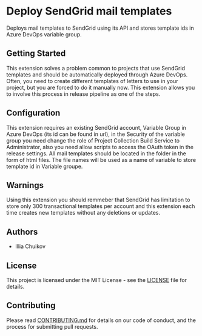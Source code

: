 # Deploy SendGrid mail templates

Deploys mail templates to SendGrid using its API and stores template ids in Azure DevOps variable group.

## Getting Started

This extension solves a problem common to projects that use SendGrid templates and should be automatically deployed through Azure DevOps.  Often, you need to create different templates of letters to use in your project, but you are forced to do it manually now. This extension allows you to involve this process in release pipeline as one of the steps.

## Configuration
This extension requires an existing SendGrid account, Variable Group in Azure DevOps (its id can be found in url), in the Security of the variable group you need change the role of Project Collection Build Service to Administrator, also you need
allow scripts to access the OAuth token in the release settings. All mail templates should be located in the folder in the form of html files. The file names will be used as a name of variable to store template id in Variable groupe.

## Warnings
Using this extension you should remmeber that SendGrid has limitation to store only 300 transactional templates per account and this extension each time creates new templates without any deletions or updates.

## Authors

* Illia Chuikov

## License

This project is licensed under the MIT License - see the [LICENSE](LICENSE) file for details.

## Contributing

Please read [CONTRIBUTING.md](https://gist.github.com/PurpleBooth/b24679402957c63ec426) for details on our code of conduct, and the process for submitting pull requests.
